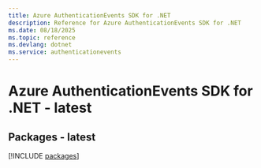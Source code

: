 ```yaml
---
title: Azure AuthenticationEvents SDK for .NET
description: Reference for Azure AuthenticationEvents SDK for .NET
ms.date: 08/18/2025
ms.topic: reference
ms.devlang: dotnet
ms.service: authenticationevents
---
```

# Azure AuthenticationEvents SDK for .NET - latest
## Packages - latest
[!INCLUDE [packages](authenticationevents-index.md)]